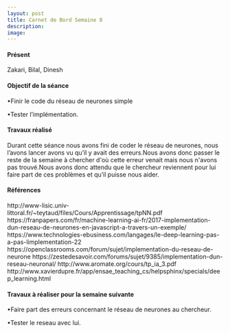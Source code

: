 ```yaml
---
layout: post
title: Carnet de Bord Semaine 8
description:
image:
---
```


<div class="box">
<h4>Présent</h4>
Zakari, Bilal, Dinesh

<h4>Objectif de la séance</h4>
 •Finir le code du réseau de neurones simple

 •Tester l’implémentation.

<h4>Travaux réalisé</h4>
Durant cette séance nous avons fini de coder le réseau de neurones, nous l’avons lancer avons vu qu’il y avait des erreurs.Nous avons donc passer le reste de la semaine à chercher d'où cette erreur venait mais nous n'avons pas trouvé.Nous avons donc attendu que le chercheur reviennent pour lui faire part de ces problèmes et qu’il puisse nous aider.
<h4>Références</h4>
http://www-lisic.univ-littoral.fr/~teytaud/files/Cours/Apprentissage/tpNN.pdf
https://franpapers.com/fr/machine-learning-ai-fr/2017-implementation-dun-reseau-de-neurones-en-javascript-a-travers-un-exemple/
https://www.technologies-ebusiness.com/langages/le-deep-learning-pas-a-pas-limplementation-22
https://openclassrooms.com/forum/sujet/implementation-du-reseau-de-neurone
https://zestedesavoir.com/forums/sujet/9385/implementation-dun-reseau-neuronal/
http://www.aromate.org/cours/tp_ia_3.pdf
http://www.xavierdupre.fr/app/ensae_teaching_cs/helpsphinx/specials/deep_learning.html



<h4>Travaux à réaliser pour la semaine suivante</h4>

•Faire part des erreurs concernant le réseau de neurones au chercheur.

•Tester le reseau avec lui.


</div>
